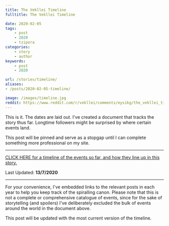 ```yaml
---
title: The Vekllei Timeline
fulltitle: The Vekllei Timeline

date: 2020-02-05
tags:
    - post
    - 2020
    - tzipora
categories:
    - story
    - author
keywords:
    - post
    - 2020

url: /stories/timeline/
aliases:
- /posts/2020-02-05-timeline/

image: /images/timeline.jpg
reddit: https://www.reddit.com/r/vekllei/comments/eysikg/the_vekllei_timeline/
---
```


This is it. The dates are laid out. I've created a document that tracks the story thus far. Longtime followers might be surprised by where certain events land.

This post will be pinned and serve as a stopgap until I can complete something more professional on my site.

*****

[CLICK HERE for a timeline of the events so far, and how they line up in this story.](/files/Post-War%20Vekllei%20Timeline.pdf)

Last Updated: **13/7/2020**
*****

For your convenience, I've embedded links to the relevant posts in each year to help you keep track of the spiralling canon. Please note that this is not a complete or comprehensive catalogue of events, since for the sake of storytelling (and spoilers) I've deliberately excluded the bulk of events around the world in the document above.

This post will be updated with the most current version of the timeline.
